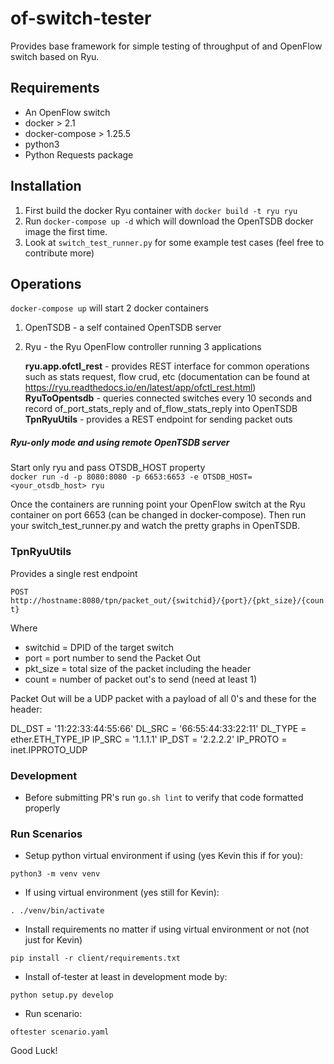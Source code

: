 # of-switch-tester

Provides base framework for simple testing of throughput of and OpenFlow
switch based on Ryu.

## Requirements

- An OpenFlow switch
- docker  > 2.1
- docker-compose > 1.25.5
- python3
- Python Requests package

## Installation

1.  First build the docker Ryu container with
`docker build -t ryu ryu`
2.  Run `docker-compose up -d` which will download the OpenTSDB docker
image the first time.
3.  Look at `switch_test_runner.py` for some example test cases (feel free
to contribute more)

## Operations

`docker-compose up` will start 2 docker containers

1.  OpenTSDB - a self contained OpenTSDB server
2.  Ryu - the Ryu OpenFlow controller running 3 applications
    
    **ryu.app.ofctl_rest** - provides REST interface for common operations such
    as stats request, flow crud, etc (documentation can be found at
    https://ryu.readthedocs.io/en/latest/app/ofctl_rest.html)
    **RyuToOpentsdb** - queries connected switches every 10 seconds and record
    of_port_stats_reply and of_flow_stats_reply into OpenTSDB
    **TpnRyuUtils** - provides a REST endpoint for sending packet outs
    
##### Ryu-only mode and using remote OpenTSDB server
 Start only ryu and pass OTSDB_HOST property  
`docker run -d -p 8080:8080 -p 6653:6653 -e OTSDB_HOST=<your_otsdb_host> ryu`


Once the containers are running point your OpenFlow switch at the Ryu 
container on port 6653 (can be changed in docker-compose).  Then run your
switch_test_runner.py and watch the pretty graphs in OpenTSDB.

### TpnRyuUtils

Provides a single rest endpoint

`POST http://hostname:8080/tpn/packet_out/{switchid}/{port}/{pkt_size}/{count}`

Where

- switchid = DPID of the target switch
- port = port number to send the Packet Out
- pkt_size = total size of the packet including the header
- count = number of packet out's to send (need at least 1)

Packet Out will be a UDP packet with a payload of all 0's and these for
the header:

DL_DST = '11:22:33:44:55:66'
DL_SRC = '66:55:44:33:22:11'
DL_TYPE = ether.ETH_TYPE_IP
IP_SRC = '1.1.1.1'
IP_DST = '2.2.2.2'
IP_PROTO = inet.IPPROTO_UDP

###  Development

- Before submitting PR's run `go.sh lint` to verify that code formatted 
properly


### Run Scenarios
- Setup python virtual environment if using (yes Kevin this if for you):

`python3 -m venv venv`

- If using virtual environment (yes still for Kevin):

`. ./venv/bin/activate`

- Install requirements no matter if using virtual environment or not (not just for Kevin)

`pip install -r client/requirements.txt`

- Install of-tester at least in development mode by:

`python setup.py develop`

- Run scenario:

`oftester scenario.yaml`

Good Luck! 
